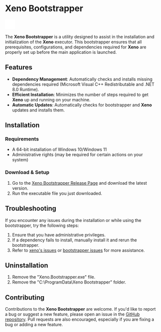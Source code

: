 # Xeno Bootstrapper

![Xeno Bootstrapper](https://raw.githubusercontent.com/TypicaIity/Xeno-Bootstrapper/refs/heads/main/Xeno%20Bootstrapper.png)

The **Xeno Bootstrapper** is a utility designed to assist in the installation and initialization of the **Xeno** executor. This bootstrapper ensures that all prerequisites, configurations, and dependencies required for **Xeno** are properly set up before the main application is launched.

## Features
- **Dependency Management**: Automatically checks and installs missing dependencies required (Microsoft Visual C++ Redistributable and .NET 8.0 Runtime).
- **Efficient Installation**: Minimizes the number of steps required to get **Xeno** up and running on your machine.
- **Automatic Updates**: Automatically checks for bootstrapper and **Xeno** updates and installs them.

## Installation

### Requirements
- A 64-bit installation of Windows 10/Windows 11
- Administrative rights (may be required for certain actions on your system)

### Download & Setup
1. Go to the [Xeno Bootstrapper Release Page](https://github.com/TypicaIity/silly-bootstrapper/releases) and download the latest version.
2. Run the executable file you just downloaded.

## Troubleshooting
If you encounter any issues during the installation or while using the bootstrapper, try the following steps:

1. Ensure that you have administrative privileges.
2. If a dependency fails to install, manually install it and rerun the bootstrapper.
4. Refer to [xeno's issues](https://github.com/Riz-ve/Xeno/issues) or [bootstrapper issues](https://github.com/TypicaIity/Xeno-Bootstrapper/issues) for more assistance.

## Uninstallation
1. Remove the "Xeno.Bootstrapper.exe" file.
2. Remove the "C:\ProgramData\Xeno Bootstrapper" folder.

## Contributing
Contributions to the **Xeno Bootstrapper** are welcome. If you'd like to report a bug or suggest a new feature, please open an issue in the [GitHub repository](https://github.com/TypicaIity/silly-bootstrapper). Pull requests are also encouraged, especially if you are fixing a bug or adding a new feature.
